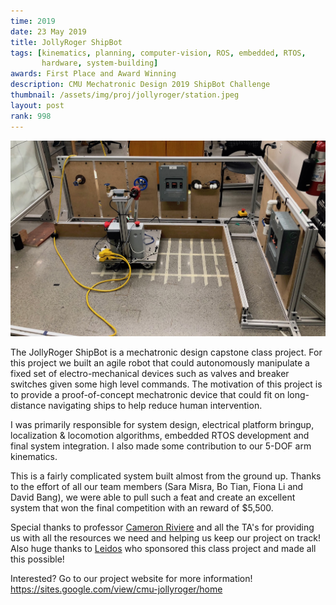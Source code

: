 ```yaml
---
time: 2019
date: 23 May 2019
title: JollyRoger ShipBot
tags: [kinematics, planning, computer-vision, ROS, embedded, RTOS,
       hardware, system-building]
awards: First Place and Award Winning
description: CMU Mechatronic Design 2019 ShipBot Challenge
thumbnail: /assets/img/proj/jollyroger/station.jpeg
layout: post
rank: 998
---
```

![JollyRoger](/assets/img/proj/jollyroger/station.jpeg)

The JollyRoger ShipBot is a mechatronic design capstone class project.
For this project we built an agile robot that could autonomously
manipulate a fixed set of electro-mechanical devices such as valves
and breaker switches given some high level commands.
The motivation of this project is to provide a
proof-of-concept mechatronic device that could fit on long-distance
navigating ships to help reduce human intervention.

I was primarily responsible for system design, electrical platform bringup,
localization & locomotion algorithms, embedded RTOS development and
final system integration.
I also made some contribution to our 5-DOF arm kinematics.

This is a fairly complicated system built almost from the ground up. Thanks to
the effort of all our team members (Sara Misra, Bo Tian, Fiona Li and David
Bang), we were able to pull such a feat and create an excellent system that
won the final competition with an reward of $5,500.

Special thanks to professor [Cameron Riviere][criviere] and all the TA's for
providing us with all the resources we need and helping us keep our project on
track! Also huge thanks to [Leidos][leidos] who sponsored this class project
and made all this possible!

Interested? Go to our project website for more information!
<https://sites.google.com/view/cmu-jollyroger/home>

[criviere]: https://www.ri.cmu.edu/ri-faculty/cameron-riviere/
[leidos]: https://www.leidos.com
